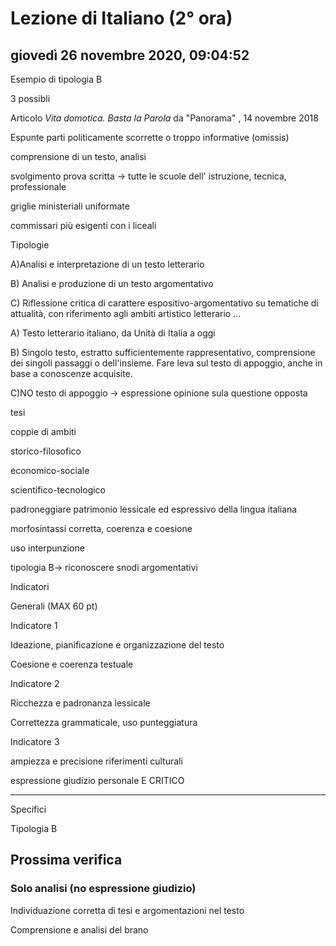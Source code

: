 # Lezione di Italiano (2° ora)

## giovedì 26 novembre 2020, 09:04:52

Esempio di tipologia B

3 possibli 

Articolo *Vita domotica. Basta la Parola* da "Panorama" , 14 novembre 2018

Espunte parti politicamente scorrette o troppo informative (omissis)

comprensione di un testo, analisi



svolgimento prova scritta -> tutte le scuole dell' istruzione, tecnica, professionale

griglie ministeriali uniformate

commissari più esigenti con i liceali



Tipologie

A)Analisi e interpretazione di un testo letterario

B) Analisi e produzione di un testo argomentativo

C) Riflessione critica di carattere espositivo-argomentativo su tematiche di attualità, con riferimento agli ambiti artistico letterario ...



A) Testo letterario italiano, da Unità di Italia a oggi

B)  Singolo testo, estratto sufficientemente rappresentativo, comprensione dei singoli passaggi o dell'insieme. Fare leva sul testo di appoggio, anche in base a conoscenze acquisite.

C)NO testo di appoggio -> espressione opinione sula questione opposta

tesi

coppie di ambiti

storico-filosofico

economico-sociale

scientifico-tecnologico





padroneggiare patrimonio lessicale ed espressivo della lingua italiana

morfosintassi corretta, coerenza e coesione

uso interpunzione

tipologia B-> riconoscere snodi argomentativi

Indicatori



Generali (MAX 60 pt)

Indicatore 1

Ideazione, pianificazione e organizzazione del testo

Coesione e coerenza testuale

Indicatore 2

Ricchezza e padronanza lessicale

Correttezza grammaticale, uso punteggiatura

Indicatore 3

ampiezza e precisione riferimenti culturali 

espressione giudizio personale E CRITICO

___

Specifici

Tipologia B

## Prossima verifica 

### Solo analisi (no espressione giudizio)

Individuazione corretta di tesi e argomentazioni nel testo

Comprensione e analisi del brano